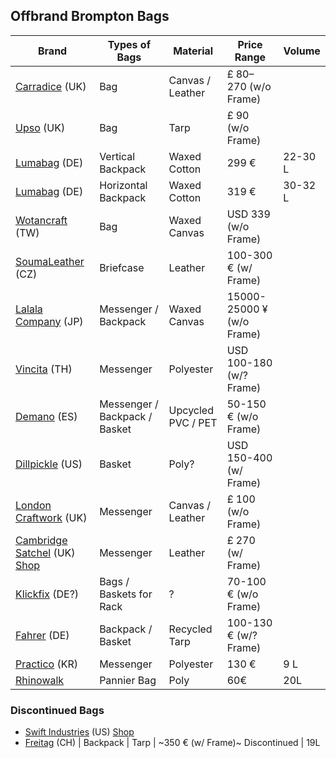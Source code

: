 ## Offbrand Brompton Bags
| Brand                 | Types of Bags        | Material          | Price Range               | Volume |
|-----------------------|----------------------|-------------------|---------------------------|--------|
| [Carradice](https://www.carradice.co.uk/bags/commuting-folding) (UK) | Bag | Canvas / Leather | £ 80–270 (w/o Frame) | |
| [Upso](https://upsobags.co.uk/recycled-bike-bags/ferrybridge-folder-brompton) (UK) | Bag | Tarp | £ 90 (w/o Frame) | |
| [Lumabag](https://lumabag.de/brompton-rucksack-the-urban-traveller) (DE) | Vertical Backpack | Waxed Cotton | 299 € | 22-30 L |
| [Lumabag](https://lumabag.de/backpack-rucksack-quer-passend-fuer-das-brompton/) (DE) | Horizontal Backpack | Waxed Cotton | 319 € | 30-32 L |
| [Wotancraft](https://www.wotancraft.tw/product/Scrambler-s-frame-grey-canvas) (TW) | Bag | Waxed Canvas | USD 339 (w/o Frame) | |
| [SoumaLeather](https://soumaleather.com/collections/brompton-collection/products/brompton-leather-front-carrier-bag) (CZ) | Briefcase | Leather | 100-300 € (w/ Frame) | |
| [Lalala Company](https://item.rakuten.co.jp/luly/c/0000000103) (JP) | Messenger / Backpack | Waxed Canvas | 15000-25000 ¥ (w/o Frame) | |
| [Vincita](https://vincita.cc/collections/brompton-bags) (TH) | Messenger | Polyester | USD 100-180 (w/? Frame) | |
| [Demano](https://demano.net/en/21-bike-bags) (ES) | Messenger / Backpack / Basket | Upcycled PVC / PET | 50-150 € (w/o Frame) | |
| [Dillpickle](https://www.dillpicklegear.com/picklejar/index.php?route=product/category&path=266) (US) | Basket | Poly? | USD 150-400 (w/ Frame) | |
| [London Craftwork](https://www.londoncraftwork.co.uk/Bike_Bags/cat4666613_3757539.aspx) (UK) | Messenger | Canvas / Leather | £ 100 (w/o Frame) | |
| [Cambridge Satchel](https://eu.cambridgesatchel.com/blogs/journal/when-csc-met-brompton) (UK) [Shop](https://eu.cambridgesatchel.com/collections/when-csc-met-brompton) | Messenger | Leather | £ 270 (w/ Frame) | |
| [Klickfix](https://klickfix.com/systeme/uniklip) (DE?) | Bags / Baskets for Rack | ? | 70-100 € (w/o Frame) | |
| [Fahrer](https://www.fahrer-berlin.de/en/products/bike-bags/front-basket-for-brompton/a-2096) (DE) | Backpack / Basket | Recycled Tarp | 100-130 € (w/? Frame) | |
| [Practico](https://practico.kr/15/?idx=178) (KR) | Messenger | Polyester | 130 € | 9 L |
| [Rhinowalk](https://rhinowalk.com/en-de/products/rhinowalk-20l-bike-pannier-bag-waterproof-bicycle-rear-seat-trunk-bag-for-cycling-bicycling-traveling-riding) | Pannier Bag | Poly | 60€ | 20L |

### Discontinued Bags
- [Swift Industries]( https://www.pathlesspedaled.com/2012/08/08/brompton-bag-and-book-special) (US) [Shop](http://builtbyswift.com/products/22)
- [Freitag](https://www.freitag.ch/en/f748) (CH) | Backpack | Tarp  | ~350 € (w/ Frame)~ Discontinued | 19L
